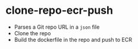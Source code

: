 # clone-repo-ecr-push

- Parses a Git repo URL in a `json` file
- Clone the repo
- Build the dockerfile in the repo and push to ECR

